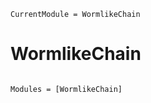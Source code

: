 ```@meta
CurrentModule = WormlikeChain
```

# WormlikeChain

```@index
```

```@autodocs
Modules = [WormlikeChain]
```
